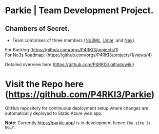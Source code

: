 # Parkie | Team Development Project.

## Chambers of Secret.


- Team comprises of three members ([No3Mc](https://github.com/No3Mc), [Umar](https://github.com/itsumarsoomro), and [Nav](https://github.com/navnoor1))

For Backlog (https://github.com/orgs/P4RKI3/projects/1)
<br>
For No3s Roadmap: (https://github.com/orgs/P4RKI3/projects/1/views/4)

Detailed overview here (https://github.com/P4RKI3/.github/wiki)

Visit the Repo here (https://github.com/P4RKI3/Parkie)
===========

GitHub repository for continuous deployment setup where changes are automatically deployed to Static Azure web app. 

**Note:** Currently https://parkie.app/ is in development hence `The site is UGLY.`



